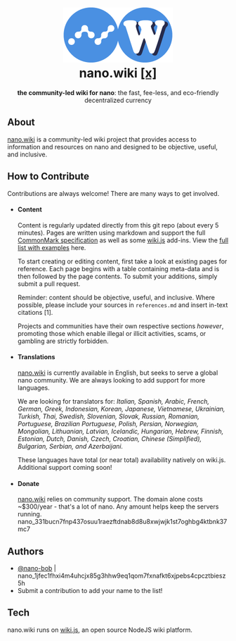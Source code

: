 <h1 align="center">
  <img src="https://raw.githubusercontent.com/nano-bob/nano-wiki/main/nano-x-wiki.png" width="250px"><br>
    nano.wiki <a href="https://nano.wiki">[x]</a>
</h1>
<p align="center"><b>the community-led wiki for nano</b>: the fast, fee-less, and eco-friendly decentralized currency <br></p>

## About

[nano.wiki](https://nano.wiki) is a community-led wiki project that provides access to information and resources on nano and designed to be objective, useful, and inclusive.

  ## How to Contribute

Contributions are always welcome! There are many ways to get involved.
- #### Content
  
  Content is regularly updated directly from this git repo (about every 5 minutes). Pages are written using markdown and support the full [CommonMark specification](https://spec.commonmark.org/) as well as some [wiki.js](https://github.com/Requarks/wiki) add-ins. View the [full list with examples](https://docs.requarks.io/editors/markdown) here.

  To start creating or editing content, first take a look at existing pages for reference. Each page begins with a table containing meta-data and is then followed by the page contents. To submit your additions, simply submit a pull request.

  Reminder: content should be objective, useful, and inclusive. Where possible, please include your sources in `references.md` and insert in-text citations [1].
  
  Projects and communities have their own respective sections *however*, promoting those which enable illegal or illicit activities, scams, or gambling are strictly forbidden.   

- #### Translations

  [nano.wiki](https://nano.wiki) is currently available in English, but seeks to serve a global nano community. We are always looking to add support for more languages.

  We are looking for translators for: *Italian, Spanish, Arabic, French, German, Greek, Indonesian, Korean, Japanese, Vietnamese, Ukrainian, Turkish, Thai, Swedish, Slovenian, Slovak, Russian, Romanian, Portuguese, Brazilian Portuguese, Polish, Persian, Norwegian, Mongolian, Lithuanian, Latvian, Icelandic, Hungarian, Hebrew, Finnish, Estonian, Dutch, Danish, Czech, Croatian, Chinese (Simplified), Bulgarian, Serbian, and Azerbaijani.*

  These languages have total (or near total) availability natively on wiki.js. Additional support coming soon! 
- #### Donate

  [nano.wiki](https://nano.wiki) relies on community support. The domain alone costs ~$300/year - that's a lot of nano. Any amount helps keep the servers running.
  nano_331bucn7fnp437osuu1raezftdnab8d8u8xwjwjk1st7oghbg4ktbnk37mc7 

## Authors
- [@nano-bob](https://www.github.com/nano-bob) | nano_1jfec1fhxi4m4uhcjx85g3hhw9eq1qom7fxnafkt6xjpebs4cpcztbiesz5h
- Submit a contribution to add your name to the list! 
## Tech
nano.wiki runs on [wiki.js](https://github.com/Requarks/wiki), an open source NodeJS wiki platform.
